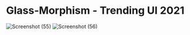 # Glass-Morphism - Trending UI 2021

![Screenshot (55)](https://user-images.githubusercontent.com/68770929/101757030-acc9ad80-3afc-11eb-95fd-7d23ad0842ca.png)
![Screenshot (56)](https://user-images.githubusercontent.com/68770929/101757118-c2d76e00-3afc-11eb-9411-59a00b5dfaf8.png)
